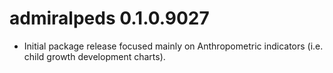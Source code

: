 # admiralpeds 0.1.0.9027

- Initial package release focused mainly on Anthropometric indicators (i.e. child growth
development charts).

